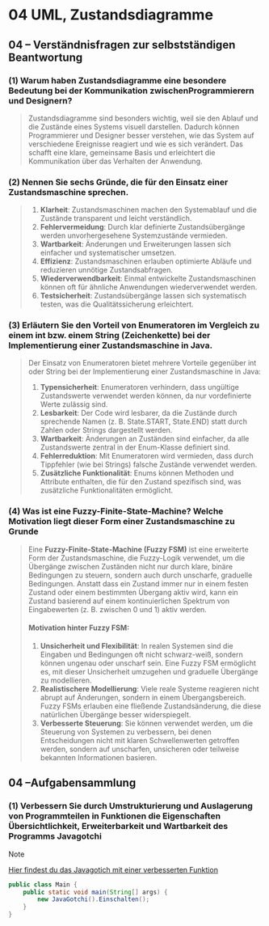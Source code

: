 # 04 UML, Zustandsdiagramme
## 04 – Verständnisfragen zur selbstständigen Beantwortung
### (1) Warum haben Zustandsdiagramme eine besondere Bedeutung bei der Kommunikation zwischenProgrammierern und Designern?
>Zustandsdiagramme sind besonders wichtig, weil sie den Ablauf und die Zustände eines Systems visuell darstellen. Dadurch können Programmierer und Designer besser verstehen, wie das System auf verschiedene Ereignisse reagiert und wie es sich verändert. Das schafft eine klare, gemeinsame Basis und erleichtert die Kommunikation über das Verhalten der Anwendung.

### (2) Nennen Sie sechs Gründe, die für den Einsatz einer Zustandsmaschine sprechen.
> 1. **Klarheit**: Zustandsmaschinen machen den Systemablauf und die Zustände transparent und leicht verständlich. 
> 2. **Fehlervermeidung**: Durch klar definierte Zustandsübergänge werden unvorhergesehene Systemzustände vermieden. 
> 3. **Wartbarkeit**: Änderungen und Erweiterungen lassen sich einfacher und systematischer umsetzen. 
> 4. **Effizienz**: Zustandsmaschinen erlauben optimierte Abläufe und reduzieren unnötige Zustandsabfragen. 
> 5. **Wiederverwendbarkeit**: Einmal entwickelte Zustandsmaschinen können oft für ähnliche Anwendungen wiederverwendet werden. 
> 6. **Testsicherheit**: Zustandsübergänge lassen sich systematisch testen, was die Qualitätssicherung erleichtert.
### (3) Erläutern Sie den Vorteil von Enumeratoren im Vergleich zu einem int bzw. einem String (Zeichenkette) bei der Implementierung einer Zustandsmaschine in Java.
> Der Einsatz von Enumeratoren bietet mehrere Vorteile gegenüber int oder String bei der Implementierung einer Zustandsmaschine in Java:
> 1. **Typensicherheit**: Enumeratoren verhindern, dass ungültige Zustandswerte verwendet werden können, da nur vordefinierte Werte zulässig sind. 
> 2. **Lesbarkeit**: Der Code wird lesbarer, da die Zustände durch sprechende Namen (z. B. State.START, State.END) statt durch Zahlen oder Strings dargestellt werden. 
> 3. **Wartbarkeit**: Änderungen an Zuständen sind einfacher, da alle Zustandswerte zentral in der Enum-Klasse definiert sind. 
> 4. **Fehlerreduktion**: Mit Enumeratoren wird vermieden, dass durch Tippfehler (wie bei Strings) falsche Zustände verwendet werden. 
> 5. **Zusätzliche Funktionalität**: Enums können Methoden und Attribute enthalten, die für den Zustand spezifisch sind, was zusätzliche Funktionalitäten ermöglicht.
### (4) Was ist eine Fuzzy-Finite-State-Machine? Welche Motivation liegt dieser Form einer Zustandsmaschine zu Grunde
>Eine **Fuzzy-Finite-State-Machine (Fuzzy FSM)** ist eine erweiterte Form der Zustandsmaschine, die Fuzzy-Logik verwendet, um die Übergänge zwischen Zuständen nicht nur durch klare, binäre Bedingungen zu steuern, sondern auch durch unscharfe, graduelle Bedingungen. Anstatt dass ein Zustand immer nur in einem festen Zustand oder einem bestimmten Übergang aktiv wird, kann ein Zustand basierend auf einem kontinuierlichen Spektrum von Eingabewerten (z. B. zwischen 0 und 1) aktiv werden.
> #### Motivation hinter Fuzzy FSM:
>1. **Unsicherheit und Flexibilität**: In realen Systemen sind die Eingaben und Bedingungen oft nicht schwarz-weiß, sondern können ungenau oder unscharf sein. Eine Fuzzy FSM ermöglicht es, mit dieser Unsicherheit umzugehen und graduelle Übergänge zu modellieren.
>2. **Realistischere Modellierung**: Viele reale Systeme reagieren nicht abrupt auf Änderungen, sondern in einem Übergangsbereich. Fuzzy FSMs erlauben eine fließende Zustandsänderung, die diese natürlichen Übergänge besser widerspiegelt.
>3. **Verbesserte Steuerung**: Sie können verwendet werden, um die Steuerung von Systemen zu verbessern, bei denen Entscheidungen nicht mit klaren Schwellenwerten getroffen werden, sondern auf unscharfen, unsicheren oder teilweise bekannten Informationen basieren.
## 04 –Aufgabensammlung
### (1) Verbessern Sie durch Umstrukturierung und Auslagerung von Programmteilen in Funktionen die Eigenschaften Übersichtlichkeit, Erweiterbarkeit und Wartbarkeit des Programms Javagotchi
> [!NOTE]
> [Hier findest du das Javagotich mit einer verbesserten Funktion](../src/JavaGotchi.java)
```java
public class Main {
    public static void main(String[] args) {
        new JavaGotchi().Einschalten();
    }
}
```
